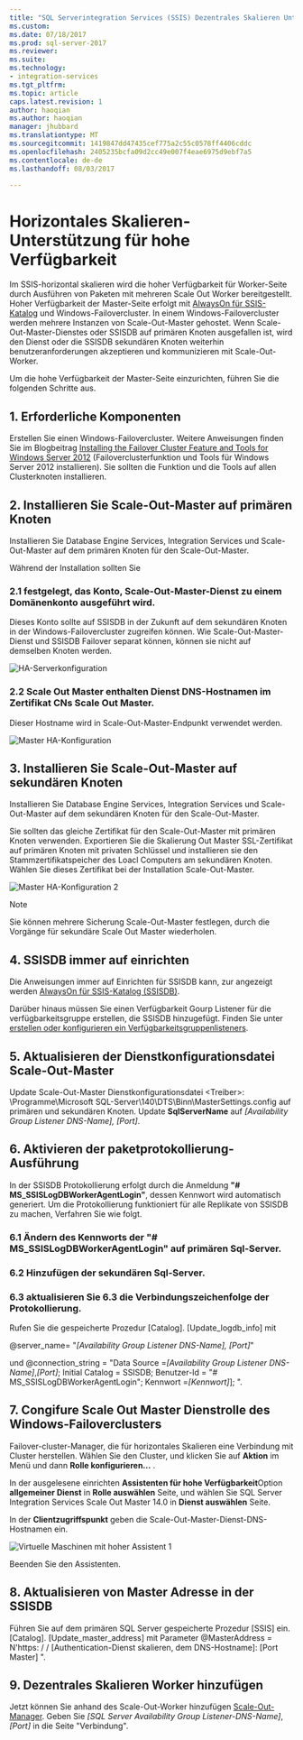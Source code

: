 ```yaml
---
title: "SQL Serverintegration Services (SSIS) Dezentrales Skalieren Unterstützung für hohe Verfügbarkeit | Microsoft Docs"
ms.custom: 
ms.date: 07/18/2017
ms.prod: sql-server-2017
ms.reviewer: 
ms.suite: 
ms.technology:
- integration-services
ms.tgt_pltfrm: 
ms.topic: article
caps.latest.revision: 1
author: haoqian
ms.author: haoqian
manager: jhubbard
ms.translationtype: MT
ms.sourcegitcommit: 1419847dd47435cef775a2c55c0578ff4406cddc
ms.openlocfilehash: 2405235bcfa09d2cc49e007f4eae6975d9ebf7a5
ms.contentlocale: de-de
ms.lasthandoff: 08/03/2017

---
```

# <a name="scale-out-support-for-high-availability"></a>Horizontales Skalieren-Unterstützung für hohe Verfügbarkeit

Im SSIS-horizontal skalieren wird die hoher Verfügbarkeit für Worker-Seite durch Ausführen von Paketen mit mehreren Scale Out Worker bereitgestellt.
Hoher Verfügbarkeit der Master-Seite erfolgt mit [AlwaysOn für SSIS-Katalog](../service/ssis-catalog.md#always-on-for-ssis-catalog-ssisdb) und Windows-Failovercluster. In einem Windows-Failovercluster werden mehrere Instanzen von Scale-Out-Master gehostet. Wenn Scale-Out-Master-Dienstes oder SSISDB auf primären Knoten ausgefallen ist, wird den Dienst oder die SSISDB sekundären Knoten weiterhin benutzeranforderungen akzeptieren und kommunizieren mit Scale-Out-Worker. 

Um die hohe Verfügbarkeit der Master-Seite einzurichten, führen Sie die folgenden Schritte aus.

## <a name="1-prerequisites"></a>1. Erforderliche Komponenten
Erstellen Sie einen Windows-Failovercluster. Weitere Anweisungen finden Sie im Blogbeitrag [Installing the Failover Cluster Feature and Tools for Windows Server 2012](http://blogs.msdn.com/b/clustering/archive/2012/04/06/10291601.aspx) (Failoverclusterfunktion und Tools für Windows Server 2012 installieren). Sie sollten die Funktion und die Tools auf allen Clusterknoten installieren.

## <a name="2-install-scale-out-master-on-primary-node"></a>2. Installieren Sie Scale-Out-Master auf primären Knoten
Installieren Sie Database Engine Services, Integration Services und Scale-Out-Master auf dem primären Knoten für den Scale-Out-Master. 

Während der Installation sollten Sie 
### <a name="21-set-the-account-running-scale-out-master-service-to-a-domain-account"></a>2.1 festgelegt, das Konto, Scale-Out-Master-Dienst zu einem Domänenkonto ausgeführt wird.
Dieses Konto sollte auf SSISDB in der Zukunft auf dem sekundären Knoten in der Windows-Failovercluster zugreifen können. Wie Scale-Out-Master-Dienst und SSISDB Failover separat können, können sie nicht auf demselben Knoten werden.

![HA-Serverkonfiguration](media/ha-server-config.PNG)

### <a name="22-include-scale-out-master-service-dns-host-name-in-the-cns-of-scale-out-master-certificate"></a>2.2 Scale Out Master enthalten Dienst DNS-Hostnamen im Zertifikat CNs Scale Out Master.

Dieser Hostname wird in Scale-Out-Master-Endpunkt verwendet werden. 

![Master HA-Konfiguration](media/ha-master-config.PNG)

## <a name="3-install-scale-out-master-on-secondary-node"></a>3. Installieren Sie Scale-Out-Master auf sekundären Knoten
Installieren Sie Database Engine Services, Integration Services und Scale-Out-Master auf dem sekundären Knoten für den Scale-Out-Master. 

Sie sollten das gleiche Zertifikat für den Scale-Out-Master mit primären Knoten verwenden. Exportieren Sie die Skalierung Out Master SSL-Zertifikat auf primären Knoten mit privaten Schlüssel und installieren sie den Stammzertifikatspeicher des Loacl Computers am sekundären Knoten. Wählen Sie dieses Zertifikat bei der Installation Scale-Out-Master.

![Master HA-Konfiguration 2](media/ha-master-config2.PNG)

> [!Note]
> Sie können mehrere Sicherung Scale-Out-Master festlegen, durch die Vorgänge für sekundäre Scale Out Master wiederholen.

## <a name="4-set-up-ssisdb-always-on"></a>4. SSISDB immer auf einrichten

Die Anweisungen immer auf Einrichten für SSISDB kann, zur angezeigt werden [AlwaysOn für SSIS-Katalog (SSISDB)](../service/ssis-catalog.md#always-on-for-ssis-catalog-ssisdb).

Darüber hinaus müssen Sie einen Verfügbarkeit Gourp Listener für die verfügbarkeitsgruppe erstellen, die SSISDB hinzugefügt. Finden Sie unter [erstellen oder konfigurieren ein Verfügbarkeitsgruppenlisteners](../../database-engine/availability-groups/windows/create-or-configure-an-availability-group-listener-sql-server.md).

## <a name="5-update-scale-out-master-service-configuration-file"></a>5. Aktualisieren der Dienstkonfigurationsdatei Scale-Out-Master
Update Scale-Out-Master Dienstkonfigurationsdatei \<Treiber\>: \Programme\Microsoft SQL-Server\140\DTS\Binn\MasterSettings.config auf primären und sekundären Knoten. Update **SqlServerName** auf *[Availability Group Listener DNS-Name], [Port]*.

## <a name="6-enable-package-execution-logging"></a>6. Aktivieren der paketprotokollierung-Ausführung

In der SSISDB Protokollierung erfolgt durch die Anmeldung **"# MS_SSISLogDBWorkerAgentLogin"**, dessen Kennwort wird automatisch generiert. Um die Protokollierung funktioniert für alle Replikate von SSISDB zu machen, Verfahren Sie wie folgt.

### <a name="61-change-the-password-of-msssislogdbworkeragentlogin-on-primary-sql-server"></a>6.1 Ändern des Kennworts der **"# MS_SSISLogDBWorkerAgentLogin"** auf primären Sql-Server.
### <a name="62-add-the-login-to-secondary-sql-server"></a>6.2 Hinzufügen der sekundären Sql-Server.
### <a name="63-update-connection-string-of-logging"></a>6.3 aktualisieren Sie 6.3 die Verbindungszeichenfolge der Protokollierung.
Rufen Sie die gespeicherte Prozedur [Catalog]. [Update_logdb_info] mit 

@server_name= "*[Availability Group Listener DNS-Name], [Port]*" 

und @connection_string = "Data Source =*[Availability Group Listener DNS-Name]*,*[Port]*; Initial Catalog = SSISDB; Benutzer-Id = "# MS_SSISLogDBWorkerAgentLogin"; Kennwort =*[Kennwort]*]; ".

## <a name="7-congifure-scale-out-master-service-role-of-windows-failover-cluster"></a>7. Congifure Scale Out Master Dienstrolle des Windows-Failoverclusters

Failover-cluster-Manager, die für horizontales Skalieren eine Verbindung mit Cluster herstellen. Wählen Sie den Cluster, und klicken Sie auf **Aktion** im Menü und dann **Rolle konfigurieren...** .

In der ausgelesene einrichten **Assistenten für hohe Verfügbarkeit**Option **allgemeiner Dienst** in **Rolle auswählen** Seite, und wählen Sie SQL Server Integration Services Scale Out Master 14.0 in **Dienst auswählen** Seite.

In der **Clientzugriffspunkt** geben die Scale-Out-Master-Dienst-DNS-Hostnamen ein.

![Virtuelle Maschinen mit hoher Assistent 1](media/ha-wizard1.PNG)

Beenden Sie den Assistenten.

## <a name="8-update-master-address-in-ssisdb"></a>8. Aktualisieren von Master Adresse in der SSISDB

Führen Sie auf dem primären SQL Server gespeicherte Prozedur [SSIS] ein. [Catalog]. [Update_master_address] mit Parameter @MasterAddress = N'https: / / [Authentication-Dienst skalieren, dem DNS-Hostname]: [Port Master] ". 

## <a name="9-add-scale-out-worker"></a>9. Dezentrales Skalieren Worker hinzufügen

Jetzt können Sie anhand des Scale-Out-Worker hinzufügen [Scale-Out-Manager](integration-services-ssis-scale-out-manager.md). Geben Sie *[SQL Server Availability Group Listener-DNS-Name]*,*[Port]* in die Seite "Verbindung".





